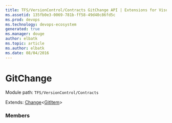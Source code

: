 ```yaml
---
title: TFS/VersionControl/Contracts GitChange API | Extensions for Visual Studio Team Services
ms.assetid: 135fb0e3-0069-781b-ff58-49d40c86fd5c
ms.prod: devops
ms.technology: devops-ecosystem
generated: true
ms.manager: douge
author: elbatk
ms.topic: article
ms.author: elbatk
ms.date: 08/04/2016
---
```


# GitChange

Module path: `TFS/VersionControl/Contracts`

Extends: [Change](../../../TFS/VersionControl/Contracts/Change.md)&lt;[GitItem](../../../TFS/VersionControl/Contracts/GitItem.md)&gt;

### Members

